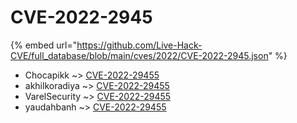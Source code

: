 # CVE-2022-2945
{% embed url="https://github.com/Live-Hack-CVE/full_database/blob/main/cves/2022/CVE-2022-2945.json" %}

* Chocapikk ~> [CVE-2022-29455](https://www.alice-snow.ru/2022/database/cve-2022-2945/cve-2022-29455-chocapikk)
* akhilkoradiya ~> [CVE-2022-29455](https://www.alice-snow.ru/2022/database/cve-2022-2945/cve-2022-29455-akhilkoradiya)
* VarelSecurity ~> [CVE-2022-29455](https://www.alice-snow.ru/2022/database/cve-2022-2945/cve-2022-29455-varelsecurity)
* yaudahbanh ~> [CVE-2022-29455](https://www.alice-snow.ru/2022/database/cve-2022-2945/cve-2022-29455-yaudahbanh)